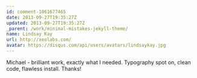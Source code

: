 ```yaml
---
id: comment-1061677465
date: 2013-09-27T19:35:27Z
updated: 2013-09-27T19:35:27Z
_parent: /work/minimal-mistakes-jekyll-theme/
name: Lindsay Kay
url: http://xeolabs.com/
avatar: https://disqus.com/api/users/avatars/lindsaykay.jpg
---
```


Michael - brilliant work, exactly what I needed. Typography spot on,
clean code, flawless install. Thanks!
